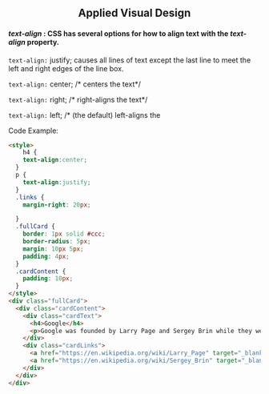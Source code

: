 ## <center>Applied Visual Design</center> ##

#### ***text-align*** : CSS has several options for how to align text with the ***text-align*** property.

`text-align:`
justify;  causes all lines of text except the last line to meet the left and right edges of the line box. 

`text-align:` center; /* centers the text*/

`text-align:` right; /* right-aligns the text*/

`text-align:` left; /* (the default) left-aligns the 

Code Example:
```html
<style>
    h4 {
    text-align:center;
  }
  p {
    text-align:justify;
  }
  .links {
    margin-right: 20px;

  }
  .fullCard {
    border: 1px solid #ccc;
    border-radius: 5px;
    margin: 10px 5px;
    padding: 4px;
  }
  .cardContent {
    padding: 10px;
  }
</style>
<div class="fullCard">
  <div class="cardContent">
    <div class="cardText">
      <h4>Google</h4>
      <p>Google was founded by Larry Page and Sergey Brin while they were Ph.D. students at Stanford University.</p>
    </div>
    <div class="cardLinks">
      <a href="https://en.wikipedia.org/wiki/Larry_Page" target="_blank" class="links">Larry Page</a>
      <a href="https://en.wikipedia.org/wiki/Sergey_Brin" target="_blank" class="links">Sergey Brin</a>
    </div>
  </div>
</div>
```
